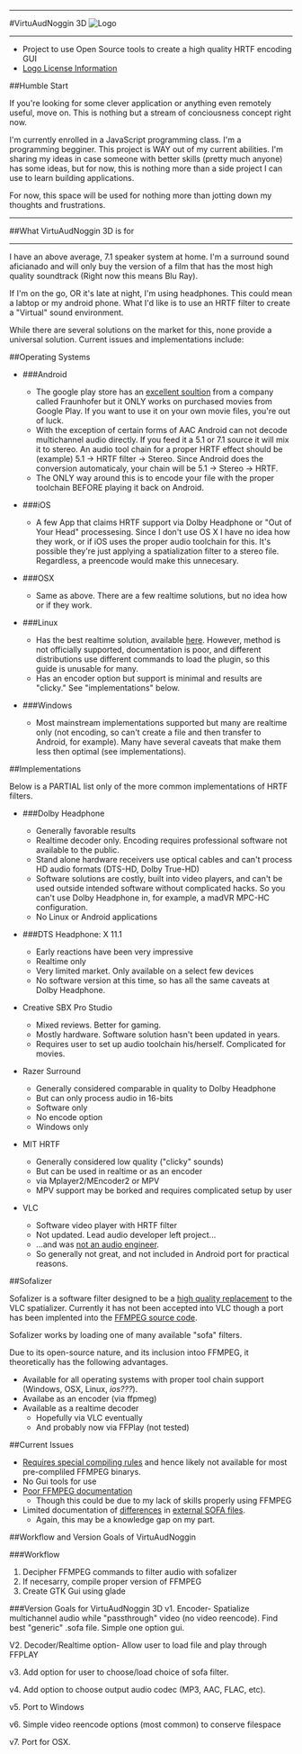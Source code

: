 ___
#VirtuAudNoggin 3D ![Logo](http://i.imgur.com/aTQaCH6.png)
___
- Project to use Open Source tools to create a high quality HRTF encoding GUI
- [Logo License Information](https://github.com/NathanJPlummer/VirtuAudNoggin-3D/blob/master/Logo_License.md)

##Humble Start

If you're looking for some clever application or anything even remotely useful, move on.  This is nothing but a stream of conciousness concept right now.

I'm currently enrolled in a JavaScript programming class.  I'm a programming begginer.  This project is WAY out of my current abilities.  I'm sharing my ideas in case someone with better skills (pretty much anyone) has some ideas, but for now, this is nothing more than a side project I can use to learn building applications.

For now, this space will be used for nothing more than jotting down my thoughts and frustrations.

___
##What VirtuAudNoggin 3D is for
___

I have  an above average, 7.1 speaker system at home.  I'm a surround sound aficianado and will only buy the version of a film that has the most high quality soundtrack (Right now this means Blu Ray).

If I'm on the go, OR it's late at night, I'm using headphones.  This could mean a labtop or my android phone.  What I'd like is to use an HRTF filter to create a "Virtual" sound environment.

While there are several solutions on the market for this, none provide a universal solution.  Current issues and implementations include:


##Operating Systems
- ###Android
	- The google play store has an [excellent soultion](http://www.iis.fraunhofer.de/en/pr/2013/20130725_GooglePlay.html)  from a company called Fraunhofer but it ONLY works on purchased movies from Google Play.  If you want to use it on your own movie files, you're out of luck.
	- With the exception of certain forms of AAC Android can not decode multichannel audio directly.  If you feed it a 5.1 or 7.1 source it will mix it to stereo.  An audio tool chain for a proper HRTF effect should be (example) 5.1 -> HRTF filter -> Stereo.  Since Android does the conversion automaticaly, your chain will be 5.1 -> Stereo -> HRTF.
	- The ONLY way around this is to encode your file with the proper toolchain BEFORE playing it back on Android.

- ###iOS
	- A few App that claims HRTF support via Dolby Headphone or "Out of Your Head" processesing.  Since I don't use OS X I have no idea how they work, or if iOS uses the proper audio toolchain for this.  It's possible they're just applying a spatialization filter to a stereo file.  Regardless, a preencode would make this unnecesary.

- ###OSX
	- Same as above.  There are a few realtime solutions, but no idea how or if they work.

- ###Linux
	- Has the best realtime solution, available [here](https://www.reddit.com/r/linux_gaming/comments/2ot5ov/enable_system_wide_hrtf_with_pulseaudio/).  However, method is not officially supported, documentation is poor, and different distributions use different commands to load the plugin, so this guide is unusable for many.
	- Has an encoder option but support is minimal and results are "clicky."  See "implementations" below.

- ###Windows
	- Most mainstream implementations supported but many are realtime only (not encoding, so can't create a file and then transfer to Android, for example).  Many have several caveats that make them less then optimal (see implementations). 

##Implementations

Below is a PARTIAL list only of the more common implementations of HRTF filters.

- ###Dolby Headphone
	- Generally favorable results
	- Realtime decoder only.  Encoding requires professional software not available to the public.
	- Stand alone hardware receivers use optical cables and can't process HD audio formats (DTS-HD, Dolby True-HD)
	- Software solutions are costly, built into video players, and can't be used outside intended software without complicated hacks.  So you can't use Dolby Headphone in, for example, a madVR MPC-HC configuration.
	- No Linux or Android applications

- ###DTS Headphone: X 11.1
	- Early reactions have been very impressive
	- Realtime only
	- Very limited market.  Only available on a select few devices
	- No software version at this time, so has all the same caveats at Dolby Headphone.

- Creative SBX Pro Studio
	- Mixed reviews.  Better for gaming.
	- Mostly hardware.  Software solution hasn't been updated in years.
	- Requires user to set up audio toolchain his/herself.  Complicated for movies.

- Razer Surround
	- Generally considered comparable in quality to Dolby Headphone
	- But can only process audio in 16-bits
	- Software only
	- No encode option
	- Windows only

- MIT HRTF
	- Generally considered low quality ("clicky" sounds)
	- But can be used in realtime or as an encoder
	- via Mplayer2/MEncoder2 or MPV
	- MPV support may be borked and requires complicated setup by user

- VLC
	- Software video player with HRTF filter
	- Not updated.  Lead audio developer left project...
	- ...and was [not an audio engineer](https://github.com/mpv-player/mpv/issues/1073).
	- So generally not great, and not included in Android port for practical reasons.
	
##Sofalizer

Sofalizer is a software filter designed to be a [high quality replacement](http://comments.gmane.org/gmane.comp.video.videolan.vlc.devel/99446) to the VLC spatializer.  Currently it has not been accepted into VLC though a port has been implented into the [FFMPEG source code](https://ffmpeg.org/ffmpeg-filters.html#sofalizer).

Sofalizer works by loading one of many available "sofa" filters.

Due to its open-source nature, and its inclusion intoo FFMPEG, it theoretically has the following advantages.

- Available for all operating systems with proper tool chain support (Windows, OSX, Linux, *ios???*).
- Availabe as an encoder (via ffpmeg)
- Available as a realtime decoder
	- Hopefully via VLC eventually
	- And probably now via FFPlay (not tested)

##Current Issues
- [Requires special compiling rules](https://www.mail-archive.com/ffmpeg-cvslog@ffmpeg.org/msg17711.html) and hence likely not available for most pre-compliled FFMPEG binarys.
- No Gui tools for use
- [Poor FFMPEG documentation](https://ffmpeg.org/ffmpeg-filters.html#sofalizer)
	- Though this could be due to my lack of skills properly using FFMPEG
- Limited documentation of [differences](http://www.sofaconventions.org/mediawiki/index.php/Files) in [external SOFA files](http://sofacoustics.org/data/database/ari%20(altb)/).
	- Again, this may be a knowledge gap on my part.

##Workflow and Version Goals of VirtuAudNoggin

###Workflow
1.  Decipher FFMPEG commands to filter audio with sofalizer
2.  If necesarry, compile proper version of FFMPEG
3.  Create GTK Gui using glade

###Version Goals for VirtuAudNoggin 3D
v1.  Encoder- Spatialize multichannel audio while "passthrough" video (no video reencode).  Find best "generic" .sofa file. Simple one option gui.

V2.  Decoder/Realtime option-  Allow user to load file and play through FFPLAY

v3.  Add option for user to choose/load choice of sofa filter.

v4.  Add option to choose output audio codec (MP3, AAC, FLAC, etc).

v5.  Port to Windows

v6.  Simple video reencode options (most common) to conserve filespace

v7.  Port for OSX.

	
	

